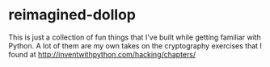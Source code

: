 # reimagined-dollop
This is just a collection of fun things that I've built while getting familiar with Python. A lot of them are my own
takes on the cryptography exercises that I found at http://inventwithpython.com/hacking/chapters/

